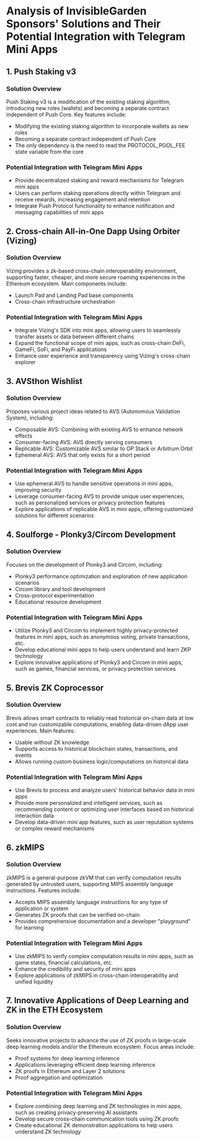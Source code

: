 # Analysis of InvisibleGarden Sponsors' Solutions and Their Potential Integration with Telegram Mini Apps

## 1. Push Staking v3

### Solution Overview
Push Staking v3 is a modification of the existing staking algorithm, introducing new roles (wallets) and becoming a separate contract independent of Push Core. Key features include:
- Modifying the existing staking algorithm to incorporate wallets as new roles
- Becoming a separate contract independent of Push Core
- The only dependency is the need to read the PROTOCOL_POOL_FEE state variable from the core

### Potential Integration with Telegram Mini Apps
- Provide decentralized staking and reward mechanisms for Telegram mini apps
- Users can perform staking operations directly within Telegram and receive rewards, increasing engagement and retention
- Integrate Push Protocol functionality to enhance notification and messaging capabilities of mini apps

## 2. Cross-chain All-in-One Dapp Using Orbiter (Vizing)

### Solution Overview
Vizing provides a zk-based cross-chain interoperability environment, supporting faster, cheaper, and more secure roaming experiences in the Ethereum ecosystem. Main components include:
- Launch Pad and Landing Pad base components
- Cross-chain infrastructure orchestration

### Potential Integration with Telegram Mini Apps
- Integrate Vizing's SDK into mini apps, allowing users to seamlessly transfer assets or data between different chains
- Expand the functional scope of mini apps, such as cross-chain DeFi, GameFi, SoFi, and PayFi applications
- Enhance user experience and transparency using Vizing's cross-chain explorer

## 3. AVSthon Wishlist

### Solution Overview
Proposes various project ideas related to AVS (Autonomous Validation System), including:
- Composable AVS: Combining with existing AVS to enhance network effects
- Consumer-facing AVS: AVS directly serving consumers
- Replicable AVS: Customizable AVS similar to OP Stack or Arbitrum Orbit
- Ephemeral AVS: AVS that only exists for a short period

### Potential Integration with Telegram Mini Apps
- Use ephemeral AVS to handle sensitive operations in mini apps, improving security
- Leverage consumer-facing AVS to provide unique user experiences, such as personalized services or privacy protection features
- Explore applications of replicable AVS in mini apps, offering customized solutions for different scenarios

## 4. Soulforge - Plonky3/Circom Development

### Solution Overview
Focuses on the development of Plonky3 and Circom, including:
- Plonky3 performance optimization and exploration of new application scenarios
- Circom library and tool development
- Cross-protocol experimentation
- Educational resource development

### Potential Integration with Telegram Mini Apps
- Utilize Plonky3 and Circom to implement highly privacy-protected features in mini apps, such as anonymous voting, private transactions, etc.
- Develop educational mini apps to help users understand and learn ZKP technology
- Explore innovative applications of Plonky3 and Circom in mini apps, such as games, financial services, or privacy protection services

## 5. Brevis ZK Coprocessor

### Solution Overview
Brevis allows smart contracts to reliably read historical on-chain data at low cost and run customizable computations, enabling data-driven dApp user experiences. Main features:
- Usable without ZK knowledge
- Supports access to historical blockchain states, transactions, and events
- Allows running custom business logic/computations on historical data

### Potential Integration with Telegram Mini Apps
- Use Brevis to process and analyze users' historical behavior data in mini apps
- Provide more personalized and intelligent services, such as recommending content or optimizing user interfaces based on historical interaction data
- Develop data-driven mini app features, such as user reputation systems or complex reward mechanisms

## 6. zkMIPS

### Solution Overview
zkMIPS is a general-purpose zkVM that can verify computation results generated by untrusted users, supporting MIPS assembly language instructions. Features include:
- Accepts MIPS assembly language instructions for any type of application or system
- Generates ZK proofs that can be verified on-chain
- Provides comprehensive documentation and a developer "playground" for learning

### Potential Integration with Telegram Mini Apps
- Use zkMIPS to verify complex computation results in mini apps, such as game states, financial calculations, etc.
- Enhance the credibility and security of mini apps
- Explore applications of zkMIPS in cross-chain interoperability and unified liquidity

## 7. Innovative Applications of Deep Learning and ZK in the ETH Ecosystem

### Solution Overview
Seeks innovative projects to advance the use of ZK proofs in large-scale deep learning models and/or the Ethereum ecosystem. Focus areas include:
- Proof systems for deep learning inference
- Applications leveraging efficient deep learning inference
- ZK proofs in Ethereum and Layer 2 solutions
- Proof aggregation and optimization

### Potential Integration with Telegram Mini Apps
- Explore combining deep learning and ZK technologies in mini apps, such as creating privacy-preserving AI assistants
- Develop secure cross-chain communication tools using ZK proofs
- Create educational ZK demonstration applications to help users understand ZK technology